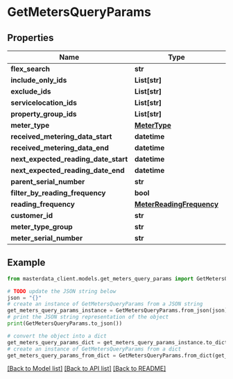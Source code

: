 # GetMetersQueryParams


## Properties

Name | Type | Description | Notes
------------ | ------------- | ------------- | -------------
**flex_search** | **str** |  | [optional] 
**include_only_ids** | **List[str]** |  | [optional] 
**exclude_ids** | **List[str]** |  | [optional] 
**servicelocation_ids** | **List[str]** |  | [optional] 
**property_group_ids** | **List[str]** |  | [optional] 
**meter_type** | [**MeterType**](MeterType.md) |  | [optional] 
**received_metering_data_start** | **datetime** |  | [optional] 
**received_metering_data_end** | **datetime** |  | [optional] 
**next_expected_reading_date_start** | **datetime** |  | [optional] 
**next_expected_reading_date_end** | **datetime** |  | [optional] 
**parent_serial_number** | **str** |  | [optional] 
**filter_by_reading_frequency** | **bool** |  | [optional] 
**reading_frequency** | [**MeterReadingFrequency**](MeterReadingFrequency.md) |  | [optional] 
**customer_id** | **str** |  | [optional] 
**meter_type_group** | **str** |  | [optional] 
**meter_serial_number** | **str** |  | [optional] 

## Example

```python
from masterdata_client.models.get_meters_query_params import GetMetersQueryParams

# TODO update the JSON string below
json = "{}"
# create an instance of GetMetersQueryParams from a JSON string
get_meters_query_params_instance = GetMetersQueryParams.from_json(json)
# print the JSON string representation of the object
print(GetMetersQueryParams.to_json())

# convert the object into a dict
get_meters_query_params_dict = get_meters_query_params_instance.to_dict()
# create an instance of GetMetersQueryParams from a dict
get_meters_query_params_from_dict = GetMetersQueryParams.from_dict(get_meters_query_params_dict)
```
[[Back to Model list]](../README.md#documentation-for-models) [[Back to API list]](../README.md#documentation-for-api-endpoints) [[Back to README]](../README.md)


